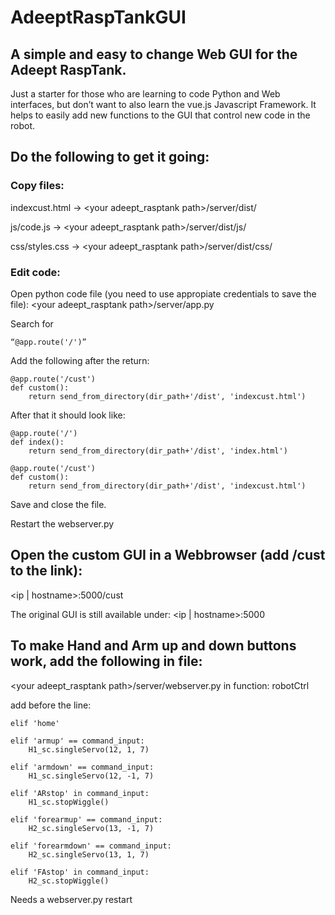 # AdeeptRaspTankGUI
## A simple and easy to change Web GUI for the Adeept RaspTank.

Just a starter for those who are learning to code Python and Web interfaces, but don’t want to also learn the vue.js Javascript Framework. It helps to easily add new functions to the GUI that control new code in the robot.
## Do the following to get it going:
### Copy files:
indexcust.html -> \<your adeept_rasptank path\>/server/dist/

js/code.js -> \<your adeept_rasptank path\>/server/dist/js/

css/styles.css -> \<your adeept_rasptank path\>/server/dist/css/

### Edit code:
Open python code file (you need to use appropiate credentials to save the file): \<your adeept_rasptank path\>/server/app.py

Search for 
```
“@app.route('/')”
```
Add the following after the return:
```
@app.route('/cust')
def custom():
    return send_from_directory(dir_path+'/dist', 'indexcust.html')
```
After that it should look like:
```
@app.route('/')
def index():
    return send_from_directory(dir_path+'/dist', 'index.html')

@app.route('/cust')
def custom():
    return send_from_directory(dir_path+'/dist', 'indexcust.html')
```

Save and close the file.

Restart the webserver.py

## Open the custom GUI in a Webbrowser (add /cust to the link):
\<ip \| hostname\>:5000/cust

The original GUI is still available under: \<ip \| hostname\>:5000


## To make Hand and Arm up and down buttons work, add the following in file:
\<your adeept_rasptank path\>/server/webserver.py
in function:
robotCtrl

add before the line:
```
elif 'home'
```

```
elif 'armup' == command_input:
    H1_sc.singleServo(12, 1, 7)

elif 'armdown' == command_input:
    H1_sc.singleServo(12, -1, 7)

elif 'ARstop' in command_input:
    H1_sc.stopWiggle()

elif 'forearmup' == command_input:
    H2_sc.singleServo(13, -1, 7)

elif 'forearmdown' == command_input:
    H2_sc.singleServo(13, 1, 7)

elif 'FAstop' in command_input:
    H2_sc.stopWiggle()
```

Needs a webserver.py restart